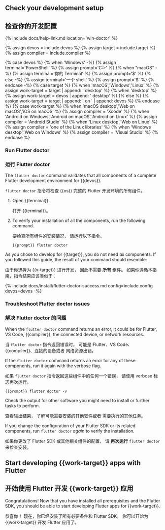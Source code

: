 
## Check your development setup

## 检查你的开发配置

{% include docs/help-link.md location='win-doctor' %}

{% assign devos = include.devos %}
{% assign target = include.target %}
{% assign compiler = include.compiler %}

{% case devos %}
{% when 'Windows' -%}
   {% assign terminal='PowerShell' %}
   {% assign prompt='C:\>' %}
{% when "macOS" -%}
   {% assign terminal='你的 Terminal' %}
   {% assign prompt='$' %}
{% else -%}
   {% assign terminal='一个 shell' %}
   {% assign prompt='$' %}
{% endcase -%}
{% case target %}
{% when 'macOS','Windows','Linux' %}
{% assign work-target = target | append: ' desktop' %}
{% when 'desktop' %}
{% assign work-target = devos | append: ' desktop' %}
{% else %}
{% assign work-target = target | append: ' on ' | append: devos %}
{% endcase %}
{% case work-target %}
{% when 'macOS desktop','Web on macOS','iOS on macOS' %}
{% assign compiler = 'Xcode' %}
{% when 'Android on Windows','Android on macOS','Android on Linux' %}
{% assign compiler = 'Android Studio' %}
{% when 'Linux desktop','Web on Linux' %}
{% assign compiler = 'one of the Linux libraries' %}
{% when 'Windows desktop','Web on Windows' %}
{% assign compiler = 'Visual Studio' %}
{% endcase %}

### Run Flutter doctor

### 运行 Flutter doctor

The `flutter doctor` command validates that all components of a
complete Flutter development environment for {{devos}}.

`flutter doctor` 指令将检查 {{os}} 完整的 
Flutter 开发环境的所有组件。

1. Open {{terminal}}.

   打开 {{terminal}}。

1. To verify your installation of all the components,
   run the following command.

   要检查所有组件的安装情况，
   请运行以下指令。

   ```console
   {{prompt}} flutter doctor
   ```

As you chose to develop for {{target}},
you do not need _all_ components.
If you followed this guide, the result of your command should resemble:

由于你选择为 {{v-target}} 进行开发，
因此不需要 **所有** 组件。
如果你遵循本指南，指令结果应该类似于：

{% include docs/install/flutter-doctor-success.md config=include.config devos=devos -%}

### Troubleshoot Flutter doctor issues

### 解决 Flutter doctor 的问题 

When the `flutter doctor` command returns an error, it could be for Flutter,
VS Code, {{compiler}}, the connected device, or network resources.

当 `flutter doctor` 指令返回错误时，
可能是 Flutter、VS Code、{{compiler}}、连接的设备或者
网络资源出错。

If the `flutter doctor` command returns an error for any of these components,
run it again with the verbose flag.

如果 `flutter doctor` 指令返回这些组件中的任何一个错误，
请使用 verbose 标志再次运行。

```console
{{prompt}} flutter doctor -v
```

Check the output for other software you might need to install
or further tasks to perform.

查看输出结果，
了解可能需要安装的其他软件或者
需要执行的其他任务。

If you change the configuration of your Flutter SDK or its related components,
run `flutter doctor` _again_ to verify the installation.

如果你更改了 Flutter SDK 或其他相关组件的配置，
请 **再次运行** `flutter doctor` 来检查安装。

## Start developing {{work-target}} apps with Flutter

## 开始使用 Flutter 开发 {{work-target}} 应用

Congratulations!
Now that you have installed all prerequisites and the Flutter SDK,
you should be able to start developing Flutter apps for
{{work-target}}.

恭喜你！
现在，你已经安装了所有必要条件和 Flutter SDK，
你可以开始为 {{work-target}} 开发 Flutter 应用了。
